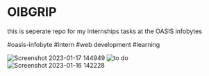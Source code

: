 # OIBGRIP
this is seperate repo for my internships tasks at the OASIS infobytes

#oasis-infobyte 
#intern
#web development
#learning 

![Screenshot 2023-01-17 144949](https://user-images.githubusercontent.com/96856484/213103806-96a69cb5-02b6-4c87-923b-d28841acdf93.jpg)
![to do](https://user-images.githubusercontent.com/96856484/213103830-e47c9e53-9b49-4db6-842b-d8df9df93640.jpg)
![Screenshot 2023-01-16 142228](https://user-images.githubusercontent.com/96856484/213103861-e01a18e4-4c00-4ca4-b739-b9958706d0f3.jpg)
